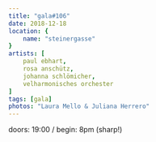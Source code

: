 ```yaml
---
title: "gala#106"
date: 2018-12-18
location: {
    name: "steinergasse"
}
artists: [
    paul ebhart,
    rosa anschütz,
    johanna schlömicher,
    velharmonisches orchester
]
tags: [gala]
photos: "Laura Mello & Juliana Herrero"
---
```

doors: 19:00 / begin: 8pm (sharp!)  
